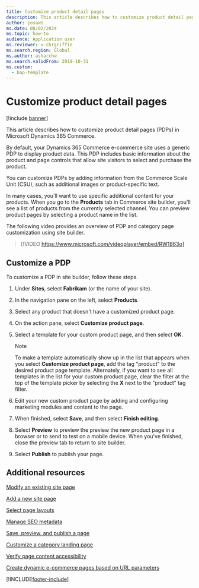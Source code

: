 ```yaml
---
title: Customize product detail pages
description: This article describes how to customize product detail pages in Microsoft Dynamics 365 Commerce.
author: josaw1
ms.date: 08/02/2024
ms.topic: how-to
audience: Application user
ms.reviewer: v-chrgriffin
ms.search.region: Global
ms.author: asharchw
ms.search.validFrom: 2019-10-31
ms.custom: 
  - bap-template
---
```


# Customize product detail pages

[!include [banner](includes/banner.md)]

This article describes how to customize product detail pages (PDPs) in Microsoft Dynamics 365 Commerce.

By default, your Dynamics 365 Commerce e-commerce site uses a generic PDP to display product data. This PDP includes basic information about the product and page controls that allow site visitors to select and purchase the product. 

You can customize PDPs by adding information from the Commerce Scale Unit (CSU), such as additional images or product-specific text.

In many cases, you'll want to use specific additional content for your products. When you go to the **Products** tab in Commerce site builder, you'll see a list of products from the currently selected channel. You can preview product pages by selecting a product name in the list.

The following video provides an overview of PDP and category page customization using site builder.

> [!VIDEO https://www.microsoft.com/videoplayer/embed/RW1863o]

## Customize a PDP

To customize a PDP in site builder, follow these steps.

1. Under **Sites**, select **Fabrikam** (or the name of your site).
1. In the navigation pane on the left, select **Products**.
1. Select any product that doesn't have a customized product page.
1. On the action pane, select **Customize product page**.
1. Select a template for your custom product page, and then select **OK**.

    > [!NOTE]
    > To make a template automatically show up in the list that appears when you select **Customize product page**, add the tag "product" to the desired product page template. Alternately, if you want to see all templates in the list for your custom product page, clear the filter at the top of the template picker by selecting the **X** next to the "product" tag filter.

1. Edit your new custom product page by adding and configuring marketing modules and content to the page.
1. When finished, select **Save**, and then select **Finish editing**.
1. Select **Preview** to preview the preview the new product page in a browser or to send to test on a mobile device. When you've finished, close the preview tab to return to site builder.
1. Select **Publish** to publish your page.

## Additional resources

[Modify an existing site page](modify-existing-page.md)

[Add a new site page](add-new-page.md)

[Select page layouts](select-page-layouts.md)

[Manage SEO metadata](manage-seo-metadata.md)

[Save, preview, and publish a page](save-preview-publish-page.md)

[Customize a category landing page](enrich-category-page.md)

[Verify page content accessibility](verify-accessibility.md)

[Create dynamic e-commerce pages based on URL parameters](create-dynamic-pages.md)


[!INCLUDE[footer-include](../includes/footer-banner.md)]
